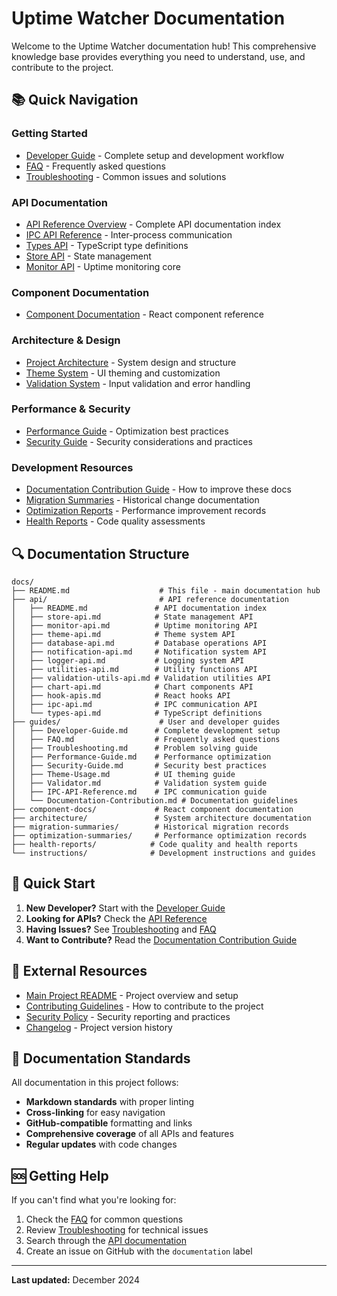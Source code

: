 # Uptime Watcher Documentation

Welcome to the Uptime Watcher documentation hub! This comprehensive knowledge base provides everything you need to understand, use, and contribute to the project.

## 📚 Quick Navigation

### Getting Started

- [Developer Guide](guides/Developer-Guide/) - Complete setup and development workflow
- [FAQ](guides/FAQ/) - Frequently asked questions
- [Troubleshooting](guides/Troubleshooting/) - Common issues and solutions

### API Documentation

- [API Reference Overview](api/README/) - Complete API documentation index
- [IPC API Reference](guides/IPC-API-Reference/) - Inter-process communication
- [Types API](api/types-api/) - TypeScript type definitions
- [Store API](api/store-api/) - State management
- [Monitor API](api/monitor-api/) - Uptime monitoring core

### Component Documentation

- [Component Documentation](component-docs/README/) - React component reference

### Architecture & Design

- [Project Architecture](architecture/Project-Architecture-Guide.copilotmd) - System design and structure
- [Theme System](guides/Theme-Usage/) - UI theming and customization
- [Validation System](guides/Validator/) - Input validation and error handling

### Performance & Security

- [Performance Guide](guides/Performance-Guide/) - Optimization best practices
- [Security Guide](guides/Security-Guide/) - Security considerations and practices

### Development Resources

- [Documentation Contribution Guide](guides/Documentation-Contribution/) - How to improve these docs
- [Migration Summaries](migration-summaries/) - Historical change documentation
- [Optimization Reports](optimization-summaries/) - Performance improvement records
- [Health Reports](health-reports/) - Code quality assessments

## 🔍 Documentation Structure

```text
docs/
├── README.md                    # This file - main documentation hub
├── api/                         # API reference documentation
│   ├── README.md               # API documentation index
│   ├── store-api.md            # State management API
│   ├── monitor-api.md          # Uptime monitoring API
│   ├── theme-api.md            # Theme system API
│   ├── database-api.md         # Database operations API
│   ├── notification-api.md     # Notification system API
│   ├── logger-api.md           # Logging system API
│   ├── utilities-api.md        # Utility functions API
│   ├── validation-utils-api.md # Validation utilities API
│   ├── chart-api.md            # Chart components API
│   ├── hook-apis.md            # React hooks API
│   ├── ipc-api.md              # IPC communication API
│   └── types-api.md            # TypeScript definitions
├── guides/                      # User and developer guides
│   ├── Developer-Guide.md      # Complete development setup
│   ├── FAQ.md                  # Frequently asked questions
│   ├── Troubleshooting.md      # Problem solving guide
│   ├── Performance-Guide.md    # Performance optimization
│   ├── Security-Guide.md       # Security best practices
│   ├── Theme-Usage.md          # UI theming guide
│   ├── Validator.md            # Validation system guide
│   ├── IPC-API-Reference.md    # IPC communication guide
│   └── Documentation-Contribution.md # Documentation guidelines
├── component-docs/             # React component documentation
├── architecture/               # System architecture documentation
├── migration-summaries/        # Historical migration records
├── optimization-summaries/     # Performance optimization records
├── health-reports/            # Code quality and health reports
└── instructions/              # Development instructions and guides
```

## 🚀 Quick Start

1. **New Developer?** Start with the [Developer Guide](guides/Developer-Guide/)
2. **Looking for APIs?** Check the [API Reference](api/README/)
3. **Having Issues?** See [Troubleshooting](guides/Troubleshooting/) and [FAQ](guides/FAQ/)
4. **Want to Contribute?** Read the [Documentation Contribution Guide](guides/Documentation-Contribution/)

## 🔗 External Resources

- [Main Project README](../README) - Project overview and setup
- [Contributing Guidelines](../CONTRIBUTING) - How to contribute to the project
- [Security Policy](../SECURITY) - Security reporting and practices
- [Changelog](../CHANGELOG) - Project version history

## 📝 Documentation Standards

All documentation in this project follows:

- **Markdown standards** with proper linting
- **Cross-linking** for easy navigation
- **GitHub-compatible** formatting and links
- **Comprehensive coverage** of all APIs and features
- **Regular updates** with code changes

## 🆘 Getting Help

If you can't find what you're looking for:

1. Check the [FAQ](guides/FAQ/) for common questions
2. Review [Troubleshooting](guides/Troubleshooting/) for technical issues
3. Search through the [API documentation](api/README/)
4. Create an issue on GitHub with the `documentation` label

---

**Last updated:** December 2024
